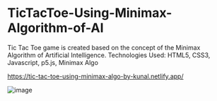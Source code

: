 # TicTacToe-Using-Minimax-Algorithm-of-AI
Tic Tac Toe game is created based on the concept of the Minimax Algorithm of Artificial Intelligence. 
Technologies Used: HTML5, CSS3, Javascript, p5.js, Minimax Algo

https://tic-tac-toe-using-minimax-algo-by-kunal.netlify.app/

![image](https://user-images.githubusercontent.com/54462993/120933810-7ff7fb00-c719-11eb-855a-8240da923bbc.png)

